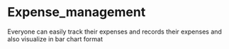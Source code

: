 # Expense_management
Everyone can easily track their expenses and records their expenses and also visualize in bar chart format
